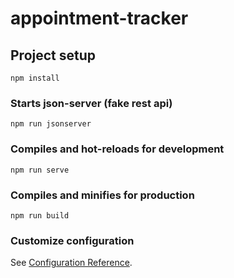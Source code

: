 # appointment-tracker

## Project setup

```
npm install
```

### Starts json-server (fake rest api)

```
npm run jsonserver
```

### Compiles and hot-reloads for development

```
npm run serve
```

### Compiles and minifies for production

```
npm run build
```

### Customize configuration

See [Configuration Reference](https://cli.vuejs.org/config/).
